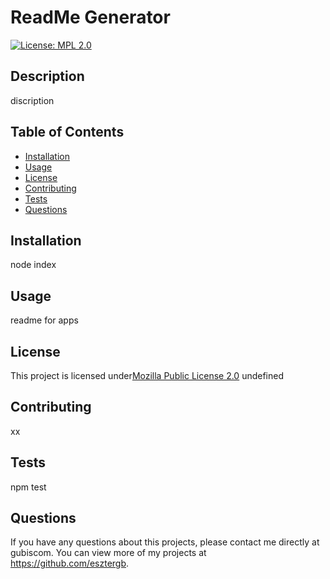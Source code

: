 # ReadMe Generator
 [![License: MPL 2.0](https://img.shields.io/badge/License-MPL_2.0-brightgreen.svg)](https://opensource.org/licenses/MPL-2.0)
  
  ## Description 
  discription

  ## Table of Contents
  * [Installation](#installation)
  * [Usage](#usage)
  * [License](#license)
  * [Contributing](#contributing)
  * [Tests](#tests)
  * [Questions](#questions)
  
  ## Installation 
  node index

  ## Usage 
  readme for apps

  ## License 
  This project is licensed under[Mozilla Public License 2.0](https://opensource.org/licenses/MPL-2.0)
  undefined
  
  ## Contributing 
  xx

  ## Tests
  npm test

  ## Questions
  If you have any questions about this projects, please contact me directly at gubiscom. You can view more of my projects at https://github.com/esztergb.

